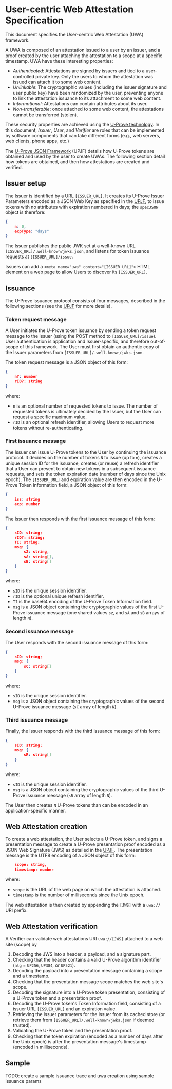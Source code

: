 # User-centric Web Attestation Specification

This document specifies the User-centric Web Attestation (UWA) framework.

A UWA is composed of an attestation issued to a user by an issuer, and a proof created by the user attaching the attestation to a scope at a specific timestamp. UWA have these interesting properties:

* *Authenticated*: Attestations are signed by issuers and tied to a user-controlled private key. Only the users to whom the attestation was issued can attach it to some web content.
* *Unlinkable*: The cryptographic values (including the issuer signature and user public key) have been randomized by the user, preventing anyone to link the attestation issuance to its attachment to some web content.
* *Informational*: Attestations can contain attributes about its user.
* *Non-transferable*: once attached to some web content, the attestations cannot be transferred (stolen).

These security properties are achieved using the [U-Prove technology](https://www.microsoft.com/uprove). In this document, *Issuer*, *User*, and *Verifier* are roles that can be implemented by software components that can take different forms (e.g., web servers, web clients, phone apps, etc.)

The [U-Prove JSON Framework](https://github.com/microsoft/uprove-node-reference/blob/main/doc/U-Prove_JSON_Framework.md) (UPJF) details how U-Prove tokens are obtained and used by the user to create UWAs. The following section detail how tokens are obtained, and then how attestations are created and verified.

## Issuer setup

The Issuer is identified by a URL `[ISSUER_URL]`. It creates its U-Prove Issuer Parameters encoded as a JSON Web Key as specified in the [UPJF](https://github.com/microsoft/uprove-node-reference/blob/main/doc/U-Prove_JSON_Framework.md#issuer-parameters), to issue tokens with no attributes with expiration numbered in days; the `specJSON` object is therefore:
```json
{
    n: 0,
    expType: "days"
}
```
The Issuer publishes the public JWK set at a well-known URL `[ISSUER_URL]/.well-known/jwks.json`, and listens for token issuance requests at `[ISSUER_URL]/issue`.

Issuers can add a `<meta name="uwa" content="[ISSUER_URL]">` HTML element on a web page to allow Users to discover its `[ISSUER_URL]`.

## Issuance

The U-Prove issuance protocol consists of four messages, described in the following sections (see the [UPJF]([UPJF](https://github.com/microsoft/uprove-node-reference/blob/main/doc/U-Prove_JSON_Framework.md#issuance-protocol)) for more details).

### Token request message
A User initiates the U-Prove token issuance by sending a token request message to the Issuer (using the POST method to `[ISSUER_URL]/issue`). User authentication is application and Issuer-specific, and therefore out-of-scope of this framework. The User must first obtain an authentic copy of the Issuer parameters from `[ISSUER_URL]/.well-known/jwks.json`.

The token request message is a JSON object of this form:
```JSON
{
    n?: number
    rID?: string
}
```
where:
* `n` is an optional number of requested tokens to issue. The number of requested tokens is ultimately decided by the Issuer, but the User can request a specific maximum value.
* `rID` is an optional refresh identifier, allowing Users to request more tokens without re-authenticating.

### First issuance message

The Issuer can issue U-Prove tokens to the User by continuing the issuance protocol. It decides on the number of tokens `N` to issue (up to `n`), creates a unique session ID for the issuance, creates (or reuse) a refresh identifier that a User can present to obtain new tokens in a subsequent issuance requests, and sets the token expiration date (number of days since the Unix epoch). The `[ISSUER_URL]` and expiration value are then encoded in the U-Prove Token Information field, a JSON object of this form:
```JSON
{
    iss: string
    exp: number
}
```

The Issuer then responds with the first issuance message of this form:

```JSON
{
    sID: string;
    rID?: string;
    TI: string;
    msg: {
        sZ: string,
        sA: string[],
        sB: string[]
    }
}
```
where:
* `sID` is the unique session identifier.
* `rID` is the optional unique refresh identifier.
* `TI` is the base64 encoding of the U-Prove Token Information field.
* `msg` is a JSON object containing the cryptographic values of the first U-Prove issuance message (one shared values `sz`, and `sA` and `sB` arrays of length `N`).

### Second issuance message

The User responds with the second issuance message of this form:

```JSON
{
    sID: string;
    msg: {
        sC: string[]
    }
}
```
where:
* `sID` is the unique session identifier.
* `msg` is a JSON object containing the cryptographic values of the second U-Prove issuance message (`sC` array of length `N`).

### Third issuance message

Finally, the Issuer responds with the third issuance message of this form:

```JSON
{
    sID: string;
    msg: {
        sR: string[]
    }
}
```
where:
* `sID` is the unique session identifier.
* `msg` is a JSON object containing the cryptographic values of the third U-Prove issuance message (`sR` array of length `N`).

The User then creates `N` U-Prove tokens than can be encoded in an application-specific manner. 

## Web Attestation creation

To create a web attestation, the User selects a U-Prove token, and signs a presentation message to create a U-Prove presentation proof encoded as a JSON Web Signature (JWS) as detailed in the [UPJF](https://github.com/microsoft/uprove-node-reference/blob/main/doc/U-Prove_JSON_Framework.md#presentation-protocol). The presentation message is the UTF8 encoding of a JSON object of this form:
```JSON
    scope: string,
    timestamp: number
```
where:
* `scope` is the URL of the web page on which the attestation is attached.
* `timestamp` is the number of milliseconds since the Unix epoch.

The web attestation is then created by appending the `[JWS]` with a `uwa://` URI prefix.

## Web Attestation verification

A Verifier can validate web attestations URI `uwa://[JWS]` attached to a web site (scope) by
1. Decoding the JWS into a header, a payload, and a signature part.
1. Checking that the header contains a valid U-Prove algorithm identifier (`alg` = `UP256`, `UP384`, or `UP521`).
1. Decoding the payload into a presentation message containing a scope and a timestamp.
1. Checking that the presentation message scope matches the web site's scope.
1. Decoding the signature into a U-Prove token presentation, consisting of a U-Prove token and a presentation proof.
1. Decoding the U-Prove token's Token Information field, consisting of a issuer URL `[ISSUER_URL]` and an expiration value.
1. Retrieving the Issuer parameters for the Issuer from its cached store (or retrieve them from `[ISSUER_URL]/.well-known/jwks.json` if deemed trusted).
1. Validating the U-Prove token and the presentation proof.
1. Checking that the token expiration (encoded as a number of days after the Unix epoch) is after the presentation message's timestamp (encoded in milliseconds).

## Sample 

TODO: create a sample issuance trace and uwa creation using sample issuance params
